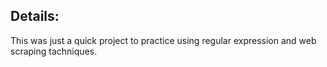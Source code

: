 ## Details:

This was just a quick project to practice using regular expression and web scraping tachniques.

